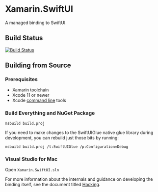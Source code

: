 # Xamarin.SwiftUI

A managed binding to SwiftUI.

## Build Status
[![Build Status](https://dolouis.visualstudio.com/SwiftUI/_apis/build/status/CartBlanche.SwiftUI?branchName=master)](https://dolouis.visualstudio.com/SwiftUI/_build/latest?definitionId=1&branchName=master)

## Building from Source

### Prerequisites
- Xamarin toolchain
- Xcode 11 or newer
- Xcode [command line](https://developer.apple.com/library/archive/technotes/tn2339/_index.html) tools

### Build Everything and NuGet Package

```
msbuild build.proj
```

If you need to make changes to the SwiftUIGlue native glue library during development, you can rebuild just those bits by running:

```
msbuild build.proj /t:SwiftUIGlue /p:Configuration=Debug
```

### Visual Studio for Mac

Open `Xamarin.SwiftUI.sln`

For more information about the internals and guidance on developing the binding itself, see the document titled [Hacking](Hacking.md).
